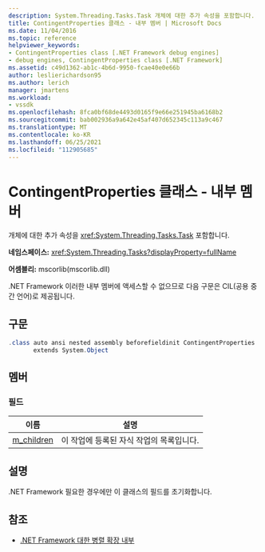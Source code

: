 ```yaml
---
description: System.Threading.Tasks.Task 개체에 대한 추가 속성을 포함합니다.
title: ContingentProperties 클래스 - 내부 멤버 | Microsoft Docs
ms.date: 11/04/2016
ms.topic: reference
helpviewer_keywords:
- ContingentProperties class [.NET Framework debug engines]
- debug engines, ContingentProperties class [.NET Framework]
ms.assetid: c49d1362-ab1c-4b6d-9950-fcae40e0e66b
author: leslierichardson95
ms.author: lerich
manager: jmartens
ms.workload:
- vssdk
ms.openlocfilehash: 8fca0bf68de4493d0165f9e66e251945ba6168b2
ms.sourcegitcommit: bab002936a9a642e45af407d652345c113a9c467
ms.translationtype: MT
ms.contentlocale: ko-KR
ms.lasthandoff: 06/25/2021
ms.locfileid: "112905685"
---
```

# <a name="contingentproperties-class---internal-members"></a>ContingentProperties 클래스 - 내부 멤버
개체에 대한 추가 속성을 <xref:System.Threading.Tasks.Task> 포함합니다.

 **네임스페이스:** <xref:System.Threading.Tasks?displayProperty=fullName>

 **어셈블리:** mscorlib(mscorlib.dll)

 .NET Framework 이러한 내부 멤버에 액세스할 수 없으므로 다음 구문은 CIL(공용 중간 언어)로 제공됩니다.

## <a name="syntax"></a>구문

```csharp
.class auto ansi nested assembly beforefieldinit ContingentProperties
       extends System.Object
```

## <a name="members"></a>멤버

### <a name="fields"></a>필드

|이름|설명|
|----------|-----------------|
|[m_children](../../extensibility/debugger/m-children-field.md)|이 작업에 등록된 자식 작업의 목록입니다.|

## <a name="remarks"></a>설명
 .NET Framework 필요한 경우에만 이 클래스의 필드를 초기화합니다.

## <a name="see-also"></a>참조
- [.NET Framework 대한 병렬 확장 내부](../../extensibility/debugger/parallel-extension-internals-for-the-dotnet-framework.md)
